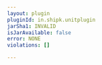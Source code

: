 ```yaml
---
layout: plugin
pluginId: in.shipk.unitplugin
jarSha1: INVALID
isJarAvailable: false
error: NONE
violations: []

---
```


